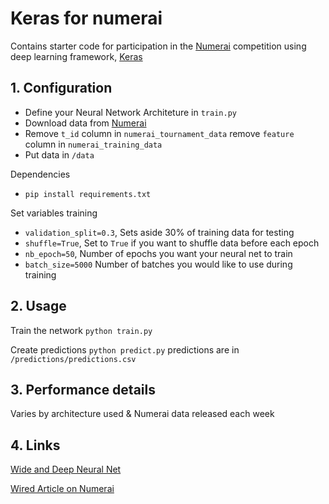 # Keras for numerai

Contains starter code for participation in the [Numerai](http://numer.ai) competition  using deep learning framework, [Keras](http://keras.io)

## 1. Configuration
- Define your Neural Network Architeture in `train.py` 
- Download data from [Numerai](http://numer.ai)
- Remove `t_id` column in `numerai_tournament_data`  remove `feature` column in `numerai_training_data`
- Put data in `/data` 

Dependencies
- `pip install requirements.txt`

Set variables training
 - `validation_split=0.3`, Sets aside 30% of training data for testing
 - `shuffle=True`,  Set to `True` if you want  to shuffle data before each epoch
 - `nb_epoch=50`,  Number of epochs you want your neural net to train
 - `batch_size=5000` Number of batches you would like to use during training

## 2. Usage
Train the network `python train.py`

Create predictions `python predict.py` predictions are in  `/predictions/predictions.csv`

## 3. Performance details
Varies by architecture used & Numerai data released each week 


## 4. Links 
[Wide and Deep Neural Net](https://arxiv.org/abs/1606.07792)

[Wired Article on Numerai](https://www.wired.com/.../7500-faceless-coders-paid-bitcoin-built-hedge-funds-brain/
)






